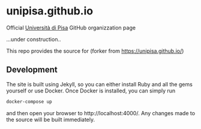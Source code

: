 # unipisa.github.io

Official [Università di Pisa](https://unipi.it) GitHub organizzation page 

...under construction.. 




This repo provides the source for 
(forker from  https://unipisa.github.io/)


## Development

The site is built using Jekyll, so you can either install Ruby and all the gems yourself or use Docker. Once Docker is installed, you can simply run

```bash
docker-compose up
```

and then open your browser to http://localhost:4000/.  Any changes made to the source will be built immediately.

